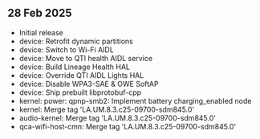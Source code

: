 ## 28 Feb 2025
- Initial release
- device: Retrofit dynamic partitions
- device: Switch to Wi-Fi AIDL
- device: Move to QTI health AIDL service
- device: Build Lineage Health HAL
- device: Override QTI AIDL Lights HAL
- device: Disable WPA3-SAE & OWE SoftAP
- device: Ship prebuilt libprotobuf-cpp
- kernel: power: qpnp-smb2: Implement battery charging_enabled node
- kernel: Merge tag 'LA.UM.8.3.c25-09700-sdm845.0'
- audio-kernel: Merge tag 'LA.UM.8.3.c25-09700-sdm845.0'
- qca-wifi-host-cmn: Merge tag 'LA.UM.8.3.c25-09700-sdm845.0'
